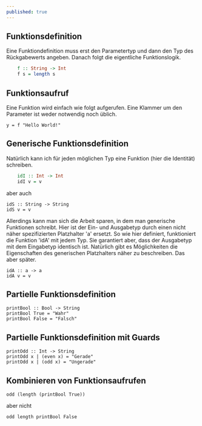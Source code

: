 ```yaml
---
published: true
---
```


Funktionsdefinition
-----------------------

Eine Funktiondefinition muss erst den Parametertyp und dann den Typ des Rückgabewerts angeben. Danach folgt die eigentliche Funktionslogik.

```haskell
    f :: String -> Int
    f s = length s
 ```

Funktionsaufruf
------------------
  
Eine Funktion wird einfach wie folgt aufgerufen. Eine Klammer um den Parameter ist weder notwendig noch üblich.

    y = f "Hello World!"
      

Generische Funktionsdefinition
---------------------------------

Natürlich kann ich für jeden möglichen Typ eine Funktion (hier die Identität) schreiben.

```Haskell
    idI :: Int -> Int
    idI v = v
```
  
aber auch
  
    idS :: String -> String
    idS v = v
  
Allerdings kann man sich die Arbeit sparen, in dem man generische Funktionen schreibt. Hier ist der Ein- und Ausgabetyp durch einen nicht näher spezifizierten Platzhalter 'a' ersetzt. So wie hier definiert, funktioniert die Funktion 'idA' mit jedem Typ. Sie garantiert aber, dass der Ausgabetyp mit dem Eingabetyp identisch ist. Natürlich gibt es Möglichkeiten die Eigenschaften des generischen Platzhalters näher zu beschreiben. Das aber später.
  
    idA :: a -> a
    idA v = v
  
  
Partielle Funktionsdefinition
--------------------------------
  
    printBool :: Bool -> String
    printBool True = "Wahr"
    printBool False = "Falsch"
   

Partielle Funktionsdefinition mit Guards
-------------------------------------------
 
    printOdd :: Int -> String
    printOdd x | (even x) = "Gerade"
    printOdd x | (odd x) = "Ungerade"


Kombinieren von Funktionsaufrufen
------------------------------------
  
    odd (length (printBool True))
    
aber nicht
    
    odd length printBool False

